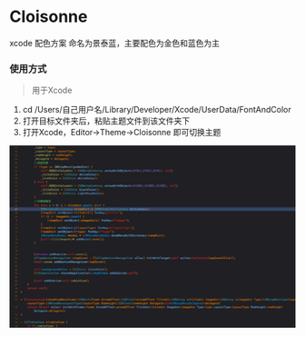 # Cloisonne
xcode 配色方案 命名为景泰蓝，主要配色为金色和蓝色为主

### 使用方式
> 用于Xcode

1. cd /Users/自己用户名/Library/Developer/Xcode/UserData/FontAndColor
2. 打开目标文件夹后，粘贴主题文件到该文件夹下
3. 打开Xcode，Editor->Theme->Cloisonne
即可切换主题

![avatar](https://github.com/DeliriousLee/Cloisonne/blob/master/%E5%B1%8F%E5%B9%95%E5%BF%AB%E7%85%A7%202019-01-15%20%E4%B8%8B%E5%8D%883.54.15.png?raw=true)
